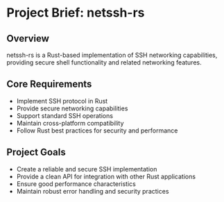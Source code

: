 # Project Brief: netssh-rs

## Overview
netssh-rs is a Rust-based implementation of SSH networking capabilities, providing secure shell functionality and related networking features.

## Core Requirements
- Implement SSH protocol in Rust
- Provide secure networking capabilities
- Support standard SSH operations
- Maintain cross-platform compatibility
- Follow Rust best practices for security and performance

## Project Goals
- Create a reliable and secure SSH implementation
- Provide a clean API for integration with other Rust applications
- Ensure good performance characteristics
- Maintain robust error handling and security practices 